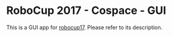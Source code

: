 # RoboCup 2017 - Cospace - GUI

This is a GUI app for [robocup17](https://github.com/jjurm/robocup17). Please refer to its description.
